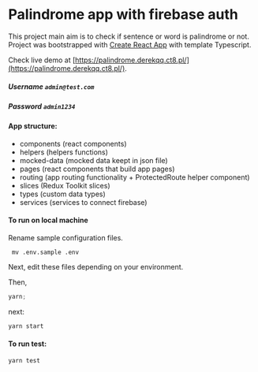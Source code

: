 # Palindrome app with firebase auth

This project main aim is to check if sentence or word is palindrome or not.
Project was bootstrapped with [Create React App](https://github.com/facebook/create-react-app) with template Typescript.

Check live demo at [https://palindrome.derekqq.ct8.pl/](https://palindrome.derekqq.ct8.pl/).

##### Username `admin@test.com`

##### Password `admin1234`

#### App structure:

- components (react components)
- helpers (helpers functions)
- mocked-data (mocked data keept in json file)
- pages (react components that build app pages)
- routing (app routing functionality + ProtectedRoute helper component)
- slices (Redux Toolkit slices)
- types (custom data types)
- services (services to connect firebase)

#### To run on local machine

Rename sample configuration files.

```
 mv .env.sample .env
```

Next, edit these files depending on your environment.

Then,

```javascript
yarn;
```

next:

```javascript
yarn start
```

#### To run test:

```javascript
yarn test
```
